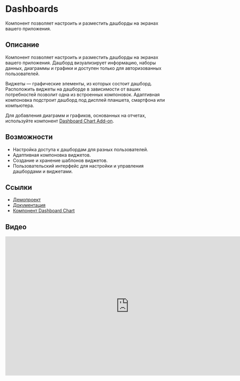 # Dashboards

Компонент позволяет настроить и разместить дашборды на экранах вашего приложения. 

## Описание
Компонент позволяет настроить и разместить дашборды на экранах вашего приложения. Дашборд визуализирует информацию, наборы данных, диаграммы и графики и доступен только для авторизованных пользователей.

Виджеты — графические элементы, из которых состоит дашборд. Расположить виджеты на дашборде в зависимости от ваших потребностей позволит одна из встроенных компоновок. Адаптивная компоновка подстроит дашборд под дисплей планшета, смартфона или компьютера.

Для добавления диаграмм и графиков, основанных на отчетах, используйте компонент [Dashboard Chart Add-on](https://github.com/cuba-platform/dashboard-chart-addon).

## Возможности
* Настройка доступа к дашбордам для разных пользователей.
* Адаптивная компоновка виджетов.
* Создание и хранение шаблонов виджетов.
* Пользовательский интерфейс для настройки и управления дашбордами и виджетами.

## Ссылки
- [Демопроект](https://github.com/cuba-platform/dashboard-addon-demo)
- [Документация](https://github.com/cuba-platform/dashboard-addon/blob/master/README.md)
- [Компонент Dashboard Chart](https://github.com/cuba-platform/dashboard-chart-addon)

## Видео
<div class="video">
    <iframe width="770" height="433" src="https://www.youtube.com/embed/x_GvMw_mSMo" frameborder="0" allow="accelerometer; autoplay; encrypted-media; gyroscope; picture-in-picture" allowfullscreen></iframe>
</div>
